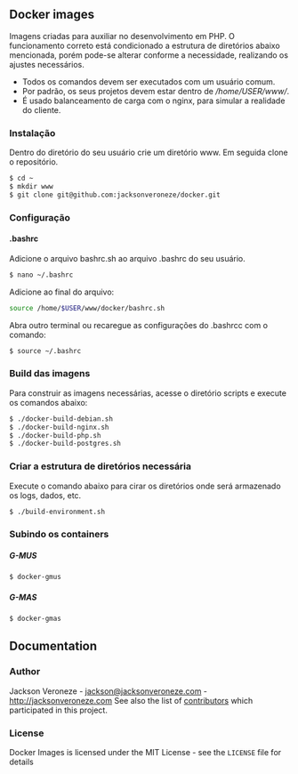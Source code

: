 ## Docker images

Imagens criadas para auxiliar no desenvolvimento em PHP. O funcionamento correto está condicionado a estrutura de diretórios abaixo mencionada, porém pode-se alterar conforme a necessidade, realizando os ajustes necessários.

- Todos os comandos devem ser executados com um usuário comum.
- Por padrão, os seus projetos devem estar dentro de */home/USER/www/*.
- É usado balanceamento de carga com o nginx, para simular a realidade do cliente.

### Instalação

Dentro do diretório do seu usuário crie um diretório www. Em seguida clone o repositório.

```bash
$ cd ~
$ mkdir www
$ git clone git@github.com:jacksonveroneze/docker.git
```

### Configuração

#### .bashrc

Adicione o arquivo bashrc.sh ao arquivo .bashrc do seu usuário.

```bash
$ nano ~/.bashrc
```

Adicione ao final do arquivo:

```bash
source /home/$USER/www/docker/bashrc.sh
```

Abra outro terminal ou recaregue as configurações do .bashrcc com o comando:

```bash
$ source ~/.bashrc
```

### Build das imagens

Para construir as imagens necessárias, acesse o diretório scripts e execute os comandos abaixo:

```bash
$ ./docker-build-debian.sh
$ ./docker-build-nginx.sh
$ ./docker-build-php.sh
$ ./docker-build-postgres.sh
```

### Criar a estrutura de diretórios necessária

Execute o comando abaixo para cirar os diretórios onde será armazenado os logs, dados, etc.

```bash
$ ./build-environment.sh
```

### Subindo os containers

##### G-MUS

```bash
$ docker-gmus
```

##### G-MAS

```bash
$ docker-gmas
```

## Documentation

### Author

Jackson Veroneze - <jackson@jacksonveroneze.com> - <http://jacksonveroneze.com>
See also the list of [contributors](https://github.com/jacksonveroneze/docker/graphs/contributors) which participated in this project.

### License

Docker Images is licensed under the MIT License - see the `LICENSE` file for details

